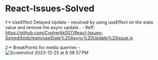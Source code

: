 # React-Issues-Solved

1-> UseEffect Delayed Update
    - resolved by using useEffect on the state value and remove the async update..
    - Reff: https://github.com/CypherAk007/React-Issues-Solved/blob/main/useState%20Async%20Update%20issue.js

    
2-> BreakPoints for media querries
    - ![Screenshot 2023-12-25 at 8 08 57 PM](https://github.com/CypherAk007/React-Issues-Solved/assets/71595919/bc99387f-6527-4c11-9888-f04b77423b7d)
